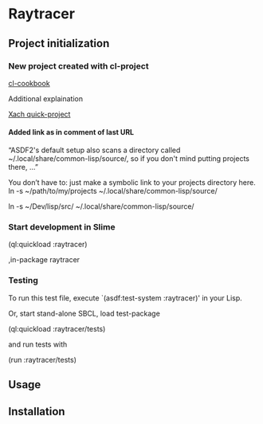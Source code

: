 # Raytracer

## Project initialization

### New project created with cl-project

[cl-cookbook](https://lispcookbook.github.io/cl-cookbook/getting-started.html)

Additional explaination

[Xach quick-project](https://xach.livejournal.com/278047.html)

#### Added link as in comment of last URL

“ASDF2's default setup also scans a directory called ~/.local/share/common-lisp/source/, 
so if you don't mind putting projects there, …”

You don’t have to: just make a symbolic link to your projects directory here.
ln -s ~/path/to/my/projects ~/.local/share/common-lisp/source/

ln -s ~/Dev/lisp/src/ ~/.local/share/common-lisp/source/

### Start development in Slime

(ql:quickload :raytracer)

,in-package raytracer

### Testing

To run this test file, execute `(asdf:test-system :raytracer)' in your Lisp.

Or, start stand-alone SBCL, load test-package

(ql:quickload :raytracer/tests)

and run tests with

(run :raytracer/tests)

## Usage

## Installation
